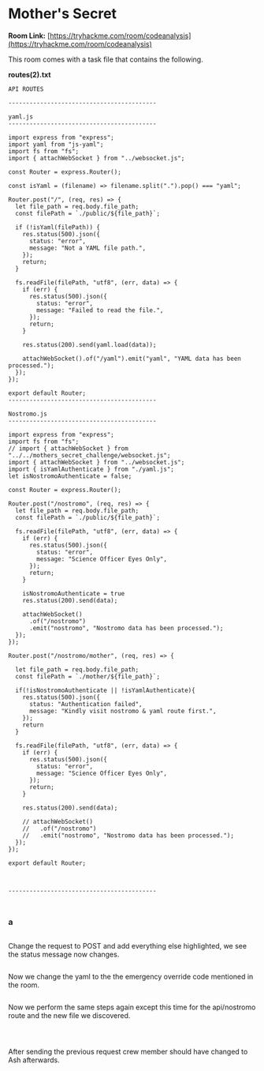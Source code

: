 # Mother's Secret

**Room Link:** [https://tryhackme.com/room/codeanalysis](https://tryhackme.com/room/codeanalysis)



This room comes with a task file that contains the following.

**routes(2).txt**

```
API ROUTES

------------------------------------------

yaml.js
------------------------------------------

import express from "express";
import yaml from "js-yaml";
import fs from "fs";
import { attachWebSocket } from "../websocket.js";

const Router = express.Router();

const isYaml = (filename) => filename.split(".").pop() === "yaml";

Router.post("/", (req, res) => {
  let file_path = req.body.file_path;
  const filePath = `./public/${file_path}`;

  if (!isYaml(filePath)) {
    res.status(500).json({
      status: "error",
      message: "Not a YAML file path.",
    });
    return;
  }

  fs.readFile(filePath, "utf8", (err, data) => {
    if (err) {
      res.status(500).json({
        status: "error",
        message: "Failed to read the file.",
      });
      return;
    }

    res.status(200).send(yaml.load(data));

    attachWebSocket().of("/yaml").emit("yaml", "YAML data has been processed.");
  });
});

export default Router;
------------------------------------------

Nostromo.js
------------------------------------------

import express from "express";
import fs from "fs";
// import { attachWebSocket } from "../../mothers_secret_challenge/websocket.js";
import { attachWebSocket } from "../websocket.js";
import { isYamlAuthenticate } from "./yaml.js";
let isNostromoAuthenticate = false;

const Router = express.Router();

Router.post("/nostromo", (req, res) => {
  let file_path = req.body.file_path;
  const filePath = `./public/${file_path}`;

  fs.readFile(filePath, "utf8", (err, data) => {
    if (err) {
      res.status(500).json({
        status: "error",
        message: "Science Officer Eyes Only",
      });
      return;
    }

    isNostromoAuthenticate = true
    res.status(200).send(data);

    attachWebSocket()
      .of("/nostromo")
      .emit("nostromo", "Nostromo data has been processed.");
  });
});

Router.post("/nostromo/mother", (req, res) => {
 
  let file_path = req.body.file_path;
  const filePath = `./mother/${file_path}`;

  if(!isNostromoAuthenticate || !isYamlAuthenticate){
    res.status(500).json({
      status: "Authentication failed",
      message: "Kindly visit nostromo & yaml route first.",
    });
    return 
  }

  fs.readFile(filePath, "utf8", (err, data) => {
    if (err) {
      res.status(500).json({
        status: "error",
        message: "Science Officer Eyes Only",
      });
      return;
    }

    res.status(200).send(data);

    // attachWebSocket()
    //   .of("/nostromo")
    //   .emit("nostromo", "Nostromo data has been processed.");
  });
});

export default Router;



------------------------------------------

```

###

<figure><img src="../../.gitbook/assets/image (253).png" alt=""><figcaption></figcaption></figure>

### a

<figure><img src="../../.gitbook/assets/image (254).png" alt=""><figcaption></figcaption></figure>

Change the request to POST and add everything else highlighted, we see the status message now changes.

<figure><img src="../../.gitbook/assets/image (255).png" alt=""><figcaption></figcaption></figure>



Now we change the yaml to the the emergency override code mentioned in the room.

<figure><img src="../../.gitbook/assets/image (256).png" alt=""><figcaption></figcaption></figure>

Now we perform the same steps again except this time for the api/nostromo route and the new file we discovered.

<figure><img src="../../.gitbook/assets/image (258).png" alt=""><figcaption></figcaption></figure>

<figure><img src="../../.gitbook/assets/image (260).png" alt=""><figcaption></figcaption></figure>



<figure><img src="../../.gitbook/assets/image (257).png" alt=""><figcaption></figcaption></figure>

After sending the previous request crew member should have changed to Ash afterwards.

<figure><img src="../../.gitbook/assets/image (261).png" alt=""><figcaption></figcaption></figure>

<figure><img src="../../.gitbook/assets/image (262).png" alt=""><figcaption></figcaption></figure>



<figure><img src="../../.gitbook/assets/image (263).png" alt=""><figcaption></figcaption></figure>



<figure><img src="../../.gitbook/assets/image (264).png" alt=""><figcaption></figcaption></figure>



